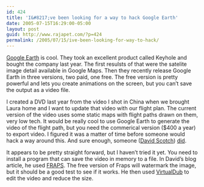 ```yaml
---
id: 424
title: 'I&#8217;ve been looking for a way to hack Google Earth'
date: 2005-07-15T16:29:00-05:00
layout: post
guid: http://www.rajapet.com/?p=424
permalink: /2005/07/15/ive-been-looking-for-way-to-hack/
---
```

[Google Earth](http://earth.google.com/ "Google Earth") is cool. They took an excellent product called Keyhole and bought the company last year. The first resulsts of that were the satelite image detail available in Google Maps. Then they recently release Google Earth in three versions, two paid, one free. The free version is pretty powerful and lets you create animations on the screen, but you can&#8217;t save the output as a video file. 

I created a DVD last year from the video I shot in China when we brought Laura home and I want to update that video with our flight plan. The current version of the video uses some static maps with flight paths drawn on them, very low tech. It would be really cool to use Google Earth to generate the video of the flight path, but you need the commerical version ($400 a year) to export video. I figured it was a matter of time before someone would hack a way around this. And sure enough, someone ([David Scotch](http://www.gemcor.com/media/randomaccess/C1018474727/E20050714110320/index.html "random access...")) [did](http://www.gemcor.com/media/randomaccess/C1018474727/E20050714110320/index.html "How to make Google Earth Movies, for Free!").

It appears to be pretty straight forward, but I haven&#8217;t tried it yet. You need to install a program that can save the video in memory to a file. In David&#8217;s blog article, he used [FRAPS](http://www.fraps.com/ "FRAPS - Real-time video capture & benchmarking"). The free version of Fraps will watermark the image, but it should be a good test to see if it works. He then used [VirtualDub](http://www.virtualdub.org/ "VirtualDub is a video capture/processing utility for 32-bit Windows platforms (95/98/ME/NT4/2000/XP), licensed under the GNU General Public License (GPL).") to edit the video and reduce the size.